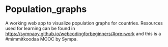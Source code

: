# Population_graphs
A working web app to visualize population graphs for countries. Resources used for learning can be found in https://sympaoy.github.io/webcodingforbeginners/#pre-work and this is a #mimmitkoodaa MOOC by Sympa.
